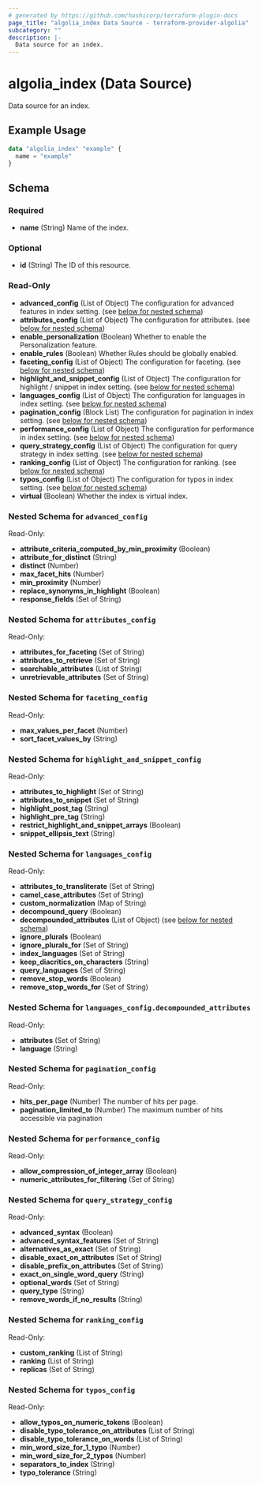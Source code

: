```yaml
---
# generated by https://github.com/hashicorp/terraform-plugin-docs
page_title: "algolia_index Data Source - terraform-provider-algolia"
subcategory: ""
description: |-
  Data source for an index.
---
```


# algolia_index (Data Source)

Data source for an index.

## Example Usage

```terraform
data "algolia_index" "example" {
  name = "example"
}
```

<!-- schema generated by tfplugindocs -->
## Schema

### Required

- **name** (String) Name of the index.

### Optional

- **id** (String) The ID of this resource.

### Read-Only

- **advanced_config** (List of Object) The configuration for advanced features in index setting. (see [below for nested schema](#nestedatt--advanced_config))
- **attributes_config** (List of Object) The configuration for attributes. (see [below for nested schema](#nestedatt--attributes_config))
- **enable_personalization** (Boolean) Whether to enable the Personalization feature.
- **enable_rules** (Boolean) Whether Rules should be globally enabled.
- **faceting_config** (List of Object) The configuration for faceting. (see [below for nested schema](#nestedatt--faceting_config))
- **highlight_and_snippet_config** (List of Object) The configuration for highlight / snippet in index setting. (see [below for nested schema](#nestedatt--highlight_and_snippet_config))
- **languages_config** (List of Object) The configuration for languages in index setting. (see [below for nested schema](#nestedatt--languages_config))
- **pagination_config** (Block List) The configuration for pagination in index setting. (see [below for nested schema](#nestedblock--pagination_config))
- **performance_config** (List of Object) The configuration for performance in index setting. (see [below for nested schema](#nestedatt--performance_config))
- **query_strategy_config** (List of Object) The configuration for query strategy in index setting. (see [below for nested schema](#nestedatt--query_strategy_config))
- **ranking_config** (List of Object) The configuration for ranking. (see [below for nested schema](#nestedatt--ranking_config))
- **typos_config** (List of Object) The configuration for typos in index setting. (see [below for nested schema](#nestedatt--typos_config))
- **virtual** (Boolean) Whether the index is virtual index.

<a id="nestedatt--advanced_config"></a>
### Nested Schema for `advanced_config`

Read-Only:

- **attribute_criteria_computed_by_min_proximity** (Boolean)
- **attribute_for_distinct** (String)
- **distinct** (Number)
- **max_facet_hits** (Number)
- **min_proximity** (Number)
- **replace_synonyms_in_highlight** (Boolean)
- **response_fields** (Set of String)


<a id="nestedatt--attributes_config"></a>
### Nested Schema for `attributes_config`

Read-Only:

- **attributes_for_faceting** (Set of String)
- **attributes_to_retrieve** (Set of String)
- **searchable_attributes** (List of String)
- **unretrievable_attributes** (Set of String)


<a id="nestedatt--faceting_config"></a>
### Nested Schema for `faceting_config`

Read-Only:

- **max_values_per_facet** (Number)
- **sort_facet_values_by** (String)


<a id="nestedatt--highlight_and_snippet_config"></a>
### Nested Schema for `highlight_and_snippet_config`

Read-Only:

- **attributes_to_highlight** (Set of String)
- **attributes_to_snippet** (Set of String)
- **highlight_post_tag** (String)
- **highlight_pre_tag** (String)
- **restrict_highlight_and_snippet_arrays** (Boolean)
- **snippet_ellipsis_text** (String)


<a id="nestedatt--languages_config"></a>
### Nested Schema for `languages_config`

Read-Only:

- **attributes_to_transliterate** (Set of String)
- **camel_case_attributes** (Set of String)
- **custom_normalization** (Map of String)
- **decompound_query** (Boolean)
- **decompounded_attributes** (List of Object) (see [below for nested schema](#nestedobjatt--languages_config--decompounded_attributes))
- **ignore_plurals** (Boolean)
- **ignore_plurals_for** (Set of String)
- **index_languages** (Set of String)
- **keep_diacritics_on_characters** (String)
- **query_languages** (Set of String)
- **remove_stop_words** (Boolean)
- **remove_stop_words_for** (Set of String)

<a id="nestedobjatt--languages_config--decompounded_attributes"></a>
### Nested Schema for `languages_config.decompounded_attributes`

Read-Only:

- **attributes** (Set of String)
- **language** (String)



<a id="nestedblock--pagination_config"></a>
### Nested Schema for `pagination_config`

Read-Only:

- **hits_per_page** (Number) The number of hits per page.
- **pagination_limited_to** (Number) The maximum number of hits accessible via pagination


<a id="nestedatt--performance_config"></a>
### Nested Schema for `performance_config`

Read-Only:

- **allow_compression_of_integer_array** (Boolean)
- **numeric_attributes_for_filtering** (Set of String)


<a id="nestedatt--query_strategy_config"></a>
### Nested Schema for `query_strategy_config`

Read-Only:

- **advanced_syntax** (Boolean)
- **advanced_syntax_features** (Set of String)
- **alternatives_as_exact** (Set of String)
- **disable_exact_on_attributes** (Set of String)
- **disable_prefix_on_attributes** (Set of String)
- **exact_on_single_word_query** (String)
- **optional_words** (Set of String)
- **query_type** (String)
- **remove_words_if_no_results** (String)


<a id="nestedatt--ranking_config"></a>
### Nested Schema for `ranking_config`

Read-Only:

- **custom_ranking** (List of String)
- **ranking** (List of String)
- **replicas** (Set of String)


<a id="nestedatt--typos_config"></a>
### Nested Schema for `typos_config`

Read-Only:

- **allow_typos_on_numeric_tokens** (Boolean)
- **disable_typo_tolerance_on_attributes** (List of String)
- **disable_typo_tolerance_on_words** (List of String)
- **min_word_size_for_1_typo** (Number)
- **min_word_size_for_2_typos** (Number)
- **separators_to_index** (String)
- **typo_tolerance** (String)


